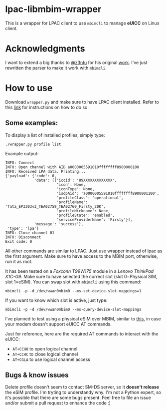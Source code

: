 # lpac-libmbim-wrapper
This is a wrapper for LPAC client to use `mbimcli` to manage **eUICC** on Linux client.

# Acknowledgments
I want to extend a big thanks to [@z3ntu](https://github.com/z3ntu/) for his original [work](https://github.com/z3ntu/lpac-libqmi-wrapper). I've just rewritten the parser to make it work with `mbimcli`.

# How to use
Download `wrapper.py` and make sure to have LPAC client installed. Refer to this [link](https://github.com/estkme-group/lpac) for instructions on how to do so.

## Some examples:

To display a list of installed profiles, simply type:

`./wrapper.py profile list`

Example output:

```
INFO: Connect
INFO: Open channel with AID a0000005591010ffffffff8900000100
INFO: Received LPA data. Printing...
{'payload': {'code': 0,
             'data': [{'iccid': '89XXXXXXXXXXXXX',
                       'icon': None,
                       'iconType': None,
                       'isdpAid': 'a0000005591010ffffffff8900001100',
                       'profileClass': 'operational',
                       'profileName': 'Tata_EP3303v3_TEA02759_TEA02760_Firsty_20K',
                       'profileNickname': None,
                       'profileState': 'enabled',
                       'serviceProviderName': 'Firsty'}],
             'message': 'success'},
 'type': 'lpa'}
INFO: Close channel 01
INFO: Disconnect
Exit code: 0
```

All other commands are similar to LPAC. Just use wrapper instead of lpac as the first argument. Make sure to have access to the MBIM port, otherwise, run it as root.

It has been tested on a *Foxconn T99W175* module in a *Lenovo ThinkPad X1C-G9*. Make sure to have selected the correct slot (slot 0=Physical SIM, slot 1=eSIM).
You can swap slot with `mbimcli` using this command:

`mbimcli -p -d /dev/wwan0mbim0 --ms-set-device-slot-mappings=1`

If you want to know which slot is active, just type:

`mbimcli -p -d /dev/wwan0mbim0 --ms-query-device-slot-mappings`

I've planned to test using a physical eSIM over MBIM, similar to [this](https://www.lenovo.com/it/it/p/accessories-and-software/mobile-broadband/4g-lte/4xc1l91362), in case your modem doesn't support eUICC AT commands.

Just for reference, here are the required AT commands to interact with the eUICC:
- `AT+CCHO` to open logical channel
- `AT+CCHC` to close logical channel 
- `AT+CGLA` to use logical channel access

## Bugs & know issues

Delete profile doesn't seem to contact SM-DS server, so it **doesn't release** the eSIM profile. I'm tryting to understandy why.
I'm not a Python expert, so it's possible that there are some bugs present. Feel free to file an issue and/or submit a pull request to enhance the code :)
